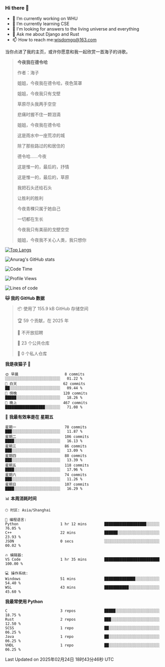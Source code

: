 ### Hi there 👋



- 🔭 I’m currently working on WHU
- 🌱 I’m currently learning CSE
- 🤔 I'm looking for answers to the living universe and everything
- 💬 Ask me about Django and Rust
- 📫 How to reach me:wisdomgo@163.com

当你点进了我的主页，或许你愿意和我一起欣赏一首海子的诗歌。

>**今夜我在德令哈**
>
>作者：海子
>
>姐姐，今夜我在德令哈，夜色笼罩
>
>姐姐，今夜我只有戈壁
>
>草原尽头我两手空空
>
>悲痛时握不住一颗泪滴
>
>姐姐，今夜我在德令哈
>
>这是雨水中一座荒凉的城
>
>除了那些路过的和居住的
>
>德令哈......今夜
>
>这是惟一的，最后的，抒情
>
>这是惟一的，最后的，草原
>
>我把石头还给石头
>
>让胜利的胜利
>
>今夜青稞只属于她自己
>
>一切都在生长
>
>今夜我只有美丽的戈壁空空
>
>姐姐，今夜我不关心人类，我只想你



[![Top Langs](https://github-readme-stats.vercel.app/api/top-langs/?username=wisdomgo&theme=onedark)](https://github.com/anuraghazra/github-readme-stats)

![Anurag's GitHub stats](https://github-readme-stats.vercel.app/api?username=wisdomgo&hide=contribs,stars&theme=synthwave)

<!--START_SECTION:waka-->
![Code Time](http://img.shields.io/badge/Code%20Time-439%20hrs%2022%20mins-blue)

![Profile Views](http://img.shields.io/badge/%E4%B8%AA%E4%BA%BA%E8%B5%84%E6%96%99%E8%A7%82%E7%9C%8B%E6%AC%A1%E6%95%B0-0-blue)

![Lines of code](https://img.shields.io/badge/%E4%BB%8E%E3%80%8CHello%20World%E3%80%8D%E8%B5%B7%E6%88%91%E5%B7%B2%E7%BB%8F%E5%86%99%E4%BA%86-639.5%20thousand%20%E8%A1%8C%E4%BB%A3%E7%A0%81-blue)

**🐱 我的 GitHub 数据** 

> 📦  使用了 155.9 kB GitHub 存储空间 
 > 
> 🏆 59 个贡献，在 2025 年
 > 
> 🚫 不开放招聘
 > 
> 📜 23 个公共仓库 
 > 
> 🔑 0 个私人仓库 
 > 
**我是夜猫子 🦉** 

```text
🌞 早晨                     8 commits           ░░░░░░░░░░░░░░░░░░░░░░░░░   01.22 % 
🌆 白天                     62 commits          ██░░░░░░░░░░░░░░░░░░░░░░░   09.44 % 
🌃 傍晚                     120 commits         █████░░░░░░░░░░░░░░░░░░░░   18.26 % 
🌙 晚上                     467 commits         ██████████████████░░░░░░░   71.08 % 
```
📅 **我最有效率是在 星期五** 

```text
星期一                      78 commits          ███░░░░░░░░░░░░░░░░░░░░░░   11.87 % 
星期二                      106 commits         ████░░░░░░░░░░░░░░░░░░░░░   16.13 % 
星期三                      86 commits          ███░░░░░░░░░░░░░░░░░░░░░░   13.09 % 
星期四                      88 commits          ███░░░░░░░░░░░░░░░░░░░░░░   13.39 % 
星期五                      118 commits         ████░░░░░░░░░░░░░░░░░░░░░   17.96 % 
星期六                      74 commits          ███░░░░░░░░░░░░░░░░░░░░░░   11.26 % 
星期日                      107 commits         ████░░░░░░░░░░░░░░░░░░░░░   16.29 % 
```


📊 **本周消耗时间** 

```text
🕑︎ 时区: Asia/Shanghai

💬 编程语言: 
Python                   1 hr 12 mins        ███████████████████░░░░░░   76.05 % 
C++                      22 mins             ██████░░░░░░░░░░░░░░░░░░░   23.93 % 
JSON                     0 secs              ░░░░░░░░░░░░░░░░░░░░░░░░░   00.02 % 

🔥 编辑器: 
VS Code                  1 hr 35 mins        █████████████████████████   100.00 % 

💻 操作系统: 
Windows                  51 mins             ██████████████░░░░░░░░░░░   54.40 % 
WSL                      43 mins             ███████████░░░░░░░░░░░░░░   45.60 % 
```

**我最常使用 Python** 

```text
C                        3 repos             █████░░░░░░░░░░░░░░░░░░░░   18.75 % 
Rust                     2 repos             ███░░░░░░░░░░░░░░░░░░░░░░   12.50 % 
SCSS                     1 repo              ██░░░░░░░░░░░░░░░░░░░░░░░   06.25 % 
Java                     1 repo              ██░░░░░░░░░░░░░░░░░░░░░░░   06.25 % 
VHDL                     1 repo              ██░░░░░░░░░░░░░░░░░░░░░░░   06.25 % 
```




 Last Updated on 2025年02月24日 18时43分46秒 UTC
<!--END_SECTION:waka-->
